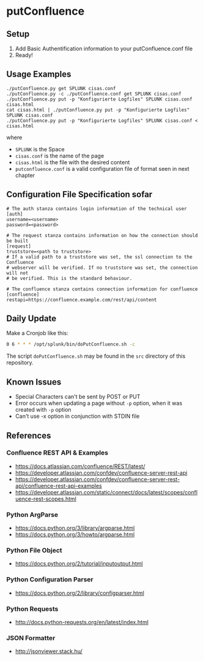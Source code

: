 # putConfluence

## Setup

1. Add Basic Authentification information to your putConfluence.conf file
2. Ready!

## Usage Examples

```
./putConfluence.py get SPLUNK cisas.conf
./putConfluence.py -c ./putConfluence.conf get SPLUNK cisas.conf
./putConfluence.py put -p "Konfigurierte Logfiles" SPLUNK cisas.conf cisas.html
cat cisas.html | ./putConfluence.py put -p "Konfigurierte Logfiles" SPLUNK cisas.conf
./putConfluence.py put -p "Konfigurierte Logfiles" SPLUNK cisas.conf < cisas.html
```

where

* `SPLUNK` is the Space
* `cisas.conf` is the name of the page
* `cisas.html` is the file with the desired content
* `putconfluence.conf` is a valid configuration file of format seen in next chapter


## Configuration File Specification sofar

```
# The auth stanza contains login information of the technical user
[auth]
username=<username>
password=<password>

# The request stanza contains information on how the connection should be built
[request]
truststore=<path to truststore>
# If a valid path to a truststore was set, the ssl connection to the Confluence
# webserver will be verified. If no truststore was set, the connection will not
# be verified. This is the standard behaviour.

# The confluence stanza contains connection information for confluence
[confluence]
restapi=https://confluence.example.com/rest/api/content
```

## Daily Update

Make a Cronjob like this:

```bash
0 6 * * * /opt/splunk/bin/doPutConfluence.sh -c
```

The script `doPutConfluence.sh` may be found in the `src` directory of this repository.

## Known Issues

* Special Characters can't be sent by POST or PUT
* Error occurs when updating a page without `-p` option, when it was created with `-p` option
* Can't use -x option in conjunction with STDIN file

## References

### Confluence REST API & Examples

* https://docs.atlassian.com/confluence/REST/latest/
* https://developer.atlassian.com/confdev/confluence-server-rest-api
* https://developer.atlassian.com/confdev/confluence-server-rest-api/confluence-rest-api-examples
* https://developer.atlassian.com/static/connect/docs/latest/scopes/confluence-rest-scopes.html

### Python ArgParse

* https://docs.python.org/3/library/argparse.html
* https://docs.python.org/3/howto/argparse.html

### Python File Object

* https://docs.python.org/2/tutorial/inputoutput.html

### Python Configuration Parser

* https://docs.python.org/2/library/configparser.html

### Python Requests

* http://docs.python-requests.org/en/latest/index.html

### JSON Formatter

* http://jsonviewer.stack.hu/
